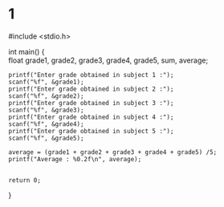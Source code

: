 # 1
#include <stdio.h>

int main()
{   
    float grade1, grade2, grade3, grade4, grade5, sum, average;
    
   
    
    printf("Enter grade obtained in subject 1 :");
    scanf("%f", &grade1);
    printf("Enter grade obtained in subject 2 :");
    scanf("%f", &grade2);
    printf("Enter grade obtained in subject 3 :");
    scanf("%f", &grade3);
    printf("Enter grade obtained in subject 4 :");
    scanf("%f", &grade4);
    printf("Enter grade obtained in subject 5 :");
    scanf("%f", &grade5);

    average = (grade1 + grade2 + grade3 + grade4 + grade5) /5;
    printf("Average : %0.2f\n", average);
   

    return 0;

}
